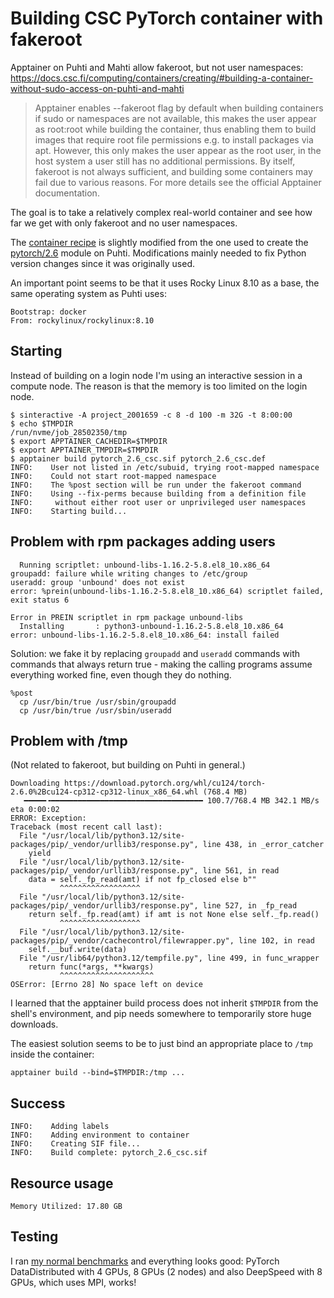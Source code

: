 # Building CSC PyTorch container with fakeroot

Apptainer on Puhti and Mahti allow fakeroot, but not user namespaces:
https://docs.csc.fi/computing/containers/creating/#building-a-container-without-sudo-access-on-puhti-and-mahti

> Apptainer enables --fakeroot flag by default when building
> containers if sudo or namespaces are not available, this makes the
> user appear as root:root while building the container, thus enabling
> them to build images that require root file permissions e.g. to
> install packages via apt. However, this only makes the user appear
> as the root user, in the host system a user still has no additional
> permissions. By itself, fakeroot is not always sufficient, and
> building some containers may fail due to various reasons. For more
> details see the official Apptainer documentation.

The goal is to take a relatively complex real-world container and see
how far we get with only fakeroot and no user namespaces.

The [container recipe](pytorch_2.6_csc.def) is slightly modified from
the one used to create the
[pytorch/2.6](https://docs.csc.fi/apps/pytorch/) module on
Puhti. Modifications mainly needed to fix Python version changes since
it was originally used.

An important point seems to be that it uses Rocky Linux 8.10 as a
base, the same operating system as Puhti uses:

```console
Bootstrap: docker
From: rockylinux/rockylinux:8.10
```

## Starting

Instead of building on a login node I'm using an interactive session
in a compute node. The reason is that the memory is too limited on the
login node.

```console
$ sinteractive -A project_2001659 -c 8 -d 100 -m 32G -t 8:00:00
$ echo $TMPDIR
/run/nvme/job_28502350/tmp
$ export APPTAINER_CACHEDIR=$TMPDIR
$ export APPTAINER_TMPDIR=$TMPDIR
$ apptainer build pytorch_2.6_csc.sif pytorch_2.6_csc.def
INFO:    User not listed in /etc/subuid, trying root-mapped namespace
INFO:    Could not start root-mapped namespace
INFO:    The %post section will be run under the fakeroot command
INFO:    Using --fix-perms because building from a definition file
INFO:     without either root user or unprivileged user namespaces
INFO:    Starting build...
```

## Problem with rpm packages adding users

```console
  Running scriptlet: unbound-libs-1.16.2-5.8.el8_10.x86_64
groupadd: failure while writing changes to /etc/group
useradd: group 'unbound' does not exist
error: %prein(unbound-libs-1.16.2-5.8.el8_10.x86_64) scriptlet failed, exit status 6

Error in PREIN scriptlet in rpm package unbound-libs
  Installing       : python3-unbound-1.16.2-5.8.el8_10.x86_64
error: unbound-libs-1.16.2-5.8.el8_10.x86_64: install failed
```

Solution: we fake it by replacing `groupadd` and `useradd` commands
with commands that always return true - making the calling programs
assume everything worked fine, even though they do nothing.

```console
%post
  cp /usr/bin/true /usr/sbin/groupadd
  cp /usr/bin/true /usr/sbin/useradd
```

## Problem with /tmp

(Not related to fakeroot, but building on Puhti in general.)

```console
Downloading https://download.pytorch.org/whl/cu124/torch-2.6.0%2Bcu124-cp312-cp312-linux_x86_64.whl (768.4 MB)
   ━━━━━╺━━━━━━━━━━━━━━━━━━━━━━━━━━━━━━━━━━ 100.7/768.4 MB 342.1 MB/s eta 0:00:02
ERROR: Exception:
Traceback (most recent call last):
  File "/usr/local/lib/python3.12/site-packages/pip/_vendor/urllib3/response.py", line 438, in _error_catcher
    yield
  File "/usr/local/lib/python3.12/site-packages/pip/_vendor/urllib3/response.py", line 561, in read
    data = self._fp_read(amt) if not fp_closed else b""
           ^^^^^^^^^^^^^^^^^^
  File "/usr/local/lib/python3.12/site-packages/pip/_vendor/urllib3/response.py", line 527, in _fp_read
    return self._fp.read(amt) if amt is not None else self._fp.read()
           ^^^^^^^^^^^^^^^^^^
  File "/usr/local/lib/python3.12/site-packages/pip/_vendor/cachecontrol/filewrapper.py", line 102, in read
    self.__buf.write(data)
  File "/usr/lib64/python3.12/tempfile.py", line 499, in func_wrapper
    return func(*args, **kwargs)
           ^^^^^^^^^^^^^^^^^^^^^
OSError: [Errno 28] No space left on device
```

I learned that the apptainer build process does not inherit `$TMPDIR`
from the shell's environment, and pip needs somewhere to temporarily
store huge downloads.

The easiest solution seems to be to just bind an appropriate place to
`/tmp` inside the container:

```console
apptainer build --bind=$TMPDIR:/tmp ...
```

## Success

```console
INFO:    Adding labels
INFO:    Adding environment to container
INFO:    Creating SIF file...
INFO:    Build complete: pytorch_2.6_csc.sif
```

## Resource usage

```console
Memory Utilized: 17.80 GB
```

## Testing

I ran [my normal benchmarks](https://github.com/mvsjober/ml-benchmarks) 
and everything looks good: PyTorch DataDistributed with 4 GPUs, 8 GPUs 
(2 nodes) and also DeepSpeed with 8 GPUs, which uses MPI, works!
